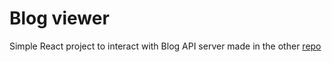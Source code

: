 # Blog viewer

Simple React project to interact with Blog API server made in the other [repo](https://github.com/Muddybuilder/express-api)